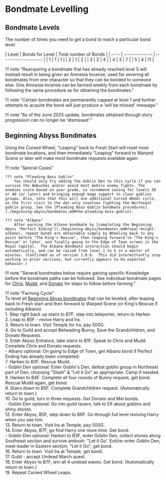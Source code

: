 # Bondmate Levelling

## Bondmate Levels

The number of times you need to get a bond to reach a particular bond level:

<div class="nosort-table nofilter-table" markdown>
| Level | Bonds for Level | Total number of Bonds |
| :---: | :-------------: | :-------------------: |
|  1    |  1              | 1                     |
|  2    |  1              | 2                     |
|  3    |  2              | 4                     |
|  4    |  3              | 7                     |
|  5    |  4              | 11                    |
</div>

!!! note "Reacquiring a bondmate that has already reached level 5 will instead result in being given an Amnesia Incense, used for severing all bondmates from one character so that they can be bonded to someone else.  One Amnesia Incense can be farmed weekly from each bondmate by following the same procedure as for obtaining the bondmates."

!!! note "Certain bondmates are permanently capped at level 1 and further attempts to acquire the bond will just produce a 'will be missed' message."

!!! note "As of the June 2025 update, bondmates obtained through story progression can no longer be 'dismissed'."

## Beginning Abyss Bondmates

Using the Cursed Wheel, "Leaping" back to Fresh Start will reset most bondmate locations, and then immediately "Leaping" forward to Warped Scene or later will make most bondmate requests available again. 

!!! note "Special Cases"

    ??? note "Pleading Boss Goblin"
        You should only try adding the Goblin Den to this cycle if you can survive the Ambushes and/or avoid most mobile enemy fights. The enemies scale based on your grade, so recommend saving for levels 30 or 40 (or later) and bringing enough mage support to clear goblins groups. Also, note that this will one additional Cursed Wheel cycle, as the first visit to the den only involves fighting the Northeast goblin group. See the [Pleading Boss Goblin bondmate procedures](./beginning-abyss/bondmates.md#the-pleading-boss-goblin).

    ??? note "Albano"
        After earning the Albano bondmate by [completing the Beginning Abyss "Perfect Ending"](./beginning-abyss/bondmates.md#royal-knight-albano), repeat bonds are obtainable simply by Wheeling back to any point before "The King's Rescue", then leaping forward to "The King's Rescue" or later, and finally going to the Edge of Town screen in the Royal Capital.  The Albano Bondmate interaction should begin automatically, and can be raised from level 1 to 5 in a matter of minutes. (Confirmed as of version 1.8.0.  This did intermittantly stop working in prior versions, but currently appears to be expected behavior.)

!!! note "Several bondmates below require gaining specific Knowledge before the bondmate paths can be followed. See individual bondmate pages for [Chris](./beginning-abyss/bondmates.md#chris-the-considerate), [Mudd](./beginning-abyss/bondmates.md#mudd-the-eternal-novice), and [Donato](./beginning-abyss/bondmates.md#donato-the-king-of-debt) for steps to follow before farming."


!!! note "Farming Cycle"  
    To level all [Beginning Abyss bondmates](./beginning-abyss/bondmates.md) that can be leveled, after leaping back to Fresh start and then forward to Warped Scene (or King's Rescue if including Albano):  
        1. Step right back up stairs to B7F, step into teleporter, return to Harken  
        2. Leap to B5F - revive Harry and Ira.  
        3. Return to town.  Visit Temple for Ira, pay 500G.  
        4. Go to Guild and accept Beheading Bunny, Save the Grandchildren, and Donato Requests.  
        5. Enter Abyss Entrance, take stairs to B1F.  Speak to Chris and Mudd. Complete Chris and Donato requests.  
           - Albano optional:  On going to Edge of Town, get Albano bond if Perfect Ending has already been completed.  
        7. Harken to B3F. Rescue Mudd.  
           - Goblin Den optional:  Enter Goblin's Den, defeat goblin group in Northeast part of Den, choosing "Slash" & "Let it Go" as appropriate. Camp if needed.  
        8. Harken to B4F. Complete all four rounds of Bunny request, get bond.  Rescue Mudd again, get bond.  
        9. Stairs down to B5F. Complete Grandchildren request. (Automatically return to town.)  
        10. Go to guild, turn in three requests. Get Donato and Mel bonds.  
            - Goblin Den optional: Go into guild tavern, talk to Elf about goblins and shiny stones.  
        12. Enter Abyss, B5F, step down to B6F. Go through full level reviving Harry when you see him.  
        13. Return to town. Visit Ira at Temple, pay 500G.  
        14. Enter Abyss, B7F, go find Harry one more time. Get bond.  
            - Goblin Den optional: Harken to B3F, enter Goblin Den, collect stones along Southeast section and survive ambush. "Let it Go'. Exit/re-enter Goblin Den, meet leader in Eastern section, "Let it Go", get bond.  
        16. Return to town. Visit Ira at Temple, get bond.  
        17. Guild - accept Undead March quest.  
        18. Enter Abyss to B7F, win all 4 undead waves. Get bond. (Automatically return to town.)  
        19. Repeat Cursed Wheel Leaps.  
